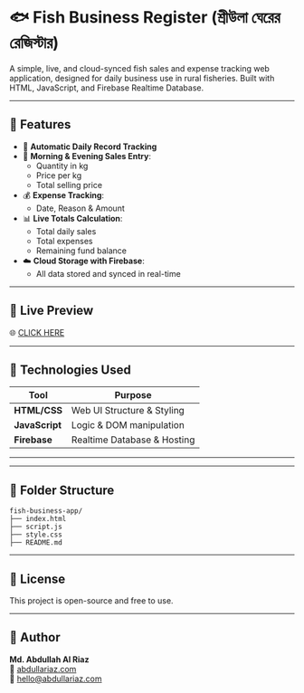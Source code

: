 # 🐟 Fish Business Register (শ্রীউলা ঘেরের রেজিস্টার)

A simple, live, and cloud-synced fish sales and expense tracking web application, designed for daily business use in rural fisheries. Built with HTML, JavaScript, and Firebase Realtime Database.

---

## 📆 Features

- 📅 **Automatic Daily Record Tracking**
- 🌅 **Morning & Evening Sales Entry**:
  - Quantity in kg
  - Price per kg
  - Total selling price
- 💰 **Expense Tracking**:
  - Date, Reason & Amount
- 📊 **Live Totals Calculation**:
  - Total daily sales
  - Total expenses
  - Remaining fund balance
- ☁️ **Cloud Storage with Firebase**:
  - All data stored and synced in real-time

---

## 🚀 Live Preview

🌐 [CLICK HERE](https://abdullariaz.com/sr)

---

## 🔧 Technologies Used

| Tool           | Purpose                        |
|----------------|--------------------------------|
| **HTML/CSS**   | Web UI Structure & Styling     |
| **JavaScript** | Logic & DOM manipulation       |
| **Firebase**   | Realtime Database & Hosting    |

---

---

## 📁 Folder Structure

```
fish-business-app/
├── index.html
├── script.js
├── style.css
├── README.md
```
---

## 📜 License

This project is open-source and free to use.

---

## 👤 Author

**Md. Abdullah Al Riaz**  
🔗 [abdullariaz.com](https://abdullariaz.com)  
📧 hello@abdullariaz.com

